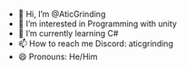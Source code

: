 - 👋 Hi, I’m @AticGrinding
- 👀 I’m interested in Programming with unity
- 🌱 I’m currently learning C#
- 📫 How to reach me Discord: aticgrinding
- 😄 Pronouns: He/Him

<!---
AticGrinding/AticGrinding is a ✨ special ✨ repository because its `README.md` (this file) appears on your GitHub profile.
You can click the Preview link to take a look at your changes.
--->
